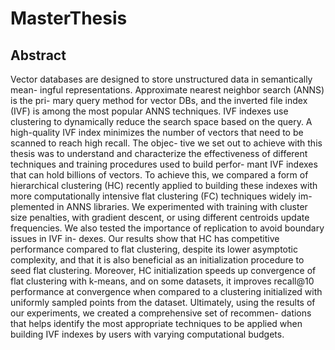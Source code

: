 # MasterThesis

## Abstract

Vector databases are designed to store unstructured data in semantically mean-
ingful representations. Approximate nearest neighbor search (ANNS) is the pri-
mary query method for vector DBs, and the inverted file index (IVF) is among
the most popular ANNS techniques. IVF indexes use clustering to dynamically
reduce the search space based on the query. A high-quality IVF index minimizes
the number of vectors that need to be scanned to reach high recall. The objec-
tive we set out to achieve with this thesis was to understand and characterize the
effectiveness of different techniques and training procedures used to build perfor-
mant IVF indexes that can hold billions of vectors. To achieve this, we compared
a form of hierarchical clustering (HC) recently applied to building these indexes
with more computationally intensive flat clustering (FC) techniques widely im-
plemented in ANNS libraries. We experimented with training with cluster size
penalties, with gradient descent, or using different centroids update frequencies.
We also tested the importance of replication to avoid boundary issues in IVF in-
dexes. Our results show that HC has competitive performance compared to flat
clustering, despite its lower asymptotic complexity, and that it is also beneficial
as an initialization procedure to seed flat clustering. Moreover, HC initialization
speeds up convergence of flat clustering with k-means, and on some datasets, it
improves recall@10 performance at convergence when compared to a clustering
initialized with uniformly sampled points from the dataset. Ultimately, using
the results of our experiments, we created a comprehensive set of recommen-
dations that helps identify the most appropriate techniques to be applied when
building IVF indexes by users with varying computational budgets.
